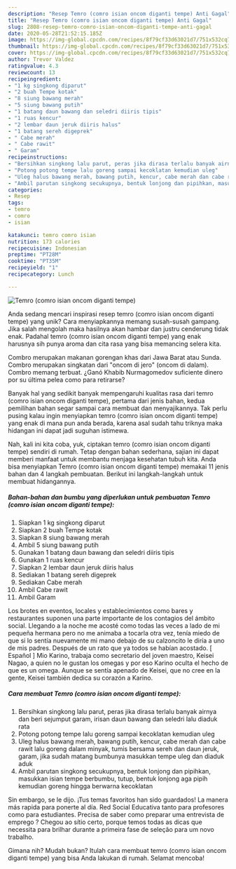 ```yaml
---
description: "Resep Temro (comro isian oncom diganti tempe) Anti Gagal"
title: "Resep Temro (comro isian oncom diganti tempe) Anti Gagal"
slug: 2808-resep-temro-comro-isian-oncom-diganti-tempe-anti-gagal
date: 2020-05-28T21:52:15.185Z
image: https://img-global.cpcdn.com/recipes/8f79cf33d63021d7/751x532cq70/temro-comro-isian-oncom-diganti-tempe-foto-resep-utama.jpg
thumbnail: https://img-global.cpcdn.com/recipes/8f79cf33d63021d7/751x532cq70/temro-comro-isian-oncom-diganti-tempe-foto-resep-utama.jpg
cover: https://img-global.cpcdn.com/recipes/8f79cf33d63021d7/751x532cq70/temro-comro-isian-oncom-diganti-tempe-foto-resep-utama.jpg
author: Trevor Valdez
ratingvalue: 4.3
reviewcount: 13
recipeingredient:
- "1 kg singkong diparut"
- "2 buah Tempe kotak"
- "8 siung bawang merah"
- "5 siung bawang putih"
- "1 batang daun bawang dan seledri diiris tipis"
- "1 ruas kencur"
- "2 lembar daun jeruk diiris halus"
- "1 batang sereh digeprek"
- " Cabe merah"
- " Cabe rawit"
- " Garam"
recipeinstructions:
- "Bersihkan singkong lalu parut, peras jika dirasa terlalu banyak airnya dan beri sejumput garam, irisan daun bawang dan seledri lalu diaduk rata"
- "Potong potong tempe lalu goreng sampai kecoklatan kemudian uleg"
- "Uleg halus bawang merah, bawang putih, kencur, cabe merah dan cabe rawit lalu goreng dalam minyak, tumis bersama sereh dan daun jeruk, garam, jika sudah matang bumbunya masukkan tempe uleg dan diaduk aduk"
- "Ambil parutan singkong secukupnya, bentuk lonjong dan pipihkan, masukkan isian tempe berbumbu, tutup, bentuk lonjong aga pipih kemudian goreng hingga berwarna kecoklatan"
categories:
- Resep
tags:
- temro
- comro
- isian

katakunci: temro comro isian 
nutrition: 173 calories
recipecuisine: Indonesian
preptime: "PT28M"
cooktime: "PT35M"
recipeyield: "1"
recipecategory: Lunch

---
```



![Temro (comro isian oncom diganti tempe)](https://img-global.cpcdn.com/recipes/8f79cf33d63021d7/751x532cq70/temro-comro-isian-oncom-diganti-tempe-foto-resep-utama.jpg)

Anda sedang mencari inspirasi resep temro (comro isian oncom diganti tempe) yang unik? Cara menyiapkannya memang susah-susah gampang. Jika salah mengolah maka hasilnya akan hambar dan justru cenderung tidak enak. Padahal temro (comro isian oncom diganti tempe) yang enak harusnya sih punya aroma dan cita rasa yang bisa memancing selera kita.

Combro merupakan makanan gorengan khas dari Jawa Barat atau Sunda. Combro merupakan singkatan dari &#34;oncom di jero&#34; (oncom di dalam). Combro memang terbuat. ¿Ganó Khabib Nurmagomedov suficiente dinero por su última pelea como para retirarse?

Banyak hal yang sedikit banyak mempengaruhi kualitas rasa dari temro (comro isian oncom diganti tempe), pertama dari jenis bahan, kedua pemilihan bahan segar sampai cara membuat dan menyajikannya. Tak perlu pusing kalau ingin menyiapkan temro (comro isian oncom diganti tempe) yang enak di mana pun anda berada, karena asal sudah tahu triknya maka hidangan ini dapat jadi suguhan istimewa.


Nah, kali ini kita coba, yuk, ciptakan temro (comro isian oncom diganti tempe) sendiri di rumah. Tetap dengan bahan sederhana, sajian ini dapat memberi manfaat untuk membantu menjaga kesehatan tubuh kita. Anda bisa menyiapkan Temro (comro isian oncom diganti tempe) memakai 11 jenis bahan dan 4 langkah pembuatan. Berikut ini langkah-langkah untuk membuat hidangannya.

<!--inarticleads1-->

##### Bahan-bahan dan bumbu yang diperlukan untuk pembuatan Temro (comro isian oncom diganti tempe):

1. Siapkan 1 kg singkong diparut
1. Siapkan 2 buah Tempe kotak
1. Siapkan 8 siung bawang merah
1. Ambil 5 siung bawang putih
1. Gunakan 1 batang daun bawang dan seledri diiris tipis
1. Gunakan 1 ruas kencur
1. Siapkan 2 lembar daun jeruk diiris halus
1. Sediakan 1 batang sereh digeprek
1. Sediakan  Cabe merah
1. Ambil  Cabe rawit
1. Ambil  Garam


Los brotes en eventos, locales y establecimientos como bares y restaurantes suponen una parte importante de los contagios del ámbito social. Llegando a la noche me acosté como todas las veces a lado de mi pequeña hermana pero no me animaba a tocarla otra vez, tenía miedo de que si lo sentía nuevamente mi mano debajo de su calzoncito le diría a uno de mis padres. Después de un rato que ya todos se habían acostado. [ Español ] Mio Karino, trabaja como secretario del joven maestro, Keisei Nagao, a quien no le gustan los omegas y por eso Karino oculta el hecho de que es un omega. Aunque se sentía apenado de Keisei, que no cree en la gente, Keisei también dedica su corazón a Karino. 

<!--inarticleads2-->

##### Cara membuat Temro (comro isian oncom diganti tempe):

1. Bersihkan singkong lalu parut, peras jika dirasa terlalu banyak airnya dan beri sejumput garam, irisan daun bawang dan seledri lalu diaduk rata
1. Potong potong tempe lalu goreng sampai kecoklatan kemudian uleg
1. Uleg halus bawang merah, bawang putih, kencur, cabe merah dan cabe rawit lalu goreng dalam minyak, tumis bersama sereh dan daun jeruk, garam, jika sudah matang bumbunya masukkan tempe uleg dan diaduk aduk
1. Ambil parutan singkong secukupnya, bentuk lonjong dan pipihkan, masukkan isian tempe berbumbu, tutup, bentuk lonjong aga pipih kemudian goreng hingga berwarna kecoklatan


Sin embargo, se le dijo. ¡Tus temas favoritos han sido guardados! La manera más rapida para ponerte al día. Red Social Educativa tanto para profesores como para estudiantes. Precisa de saber como preparar uma entrevista de emprego ? Chegou ao sítio certo, porque temos todas as dicas que necessita para brilhar durante a primeira fase de seleção para um novo trabalho. 

Gimana nih? Mudah bukan? Itulah cara membuat temro (comro isian oncom diganti tempe) yang bisa Anda lakukan di rumah. Selamat mencoba!
